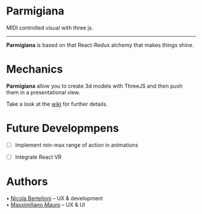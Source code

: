 # Parmigiana
MIDI controlled visual with three js.   

--------------------
**Parmigiana** is based on that React-Redux alchemy that makes things shine.   

# Mechanics 
**Parmigiana** allow you to create 3d models with ThreeJS and then push them in a presentational view. 

Take a look at the [wiki](./wiki) for further details.

# Future Developmpens
  - [ ] Implement min-max range of action in animations
  - [ ] Integrate React VR 


# Authors
• [Nicola Bertelloni](nicola.bertelloni@gmail.com)  – UX & development   
• [Massimiliano Mauro](mauro.massimiliano@gmail.com) – UX & UI 
